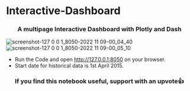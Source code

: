 # Interactive-Dashboard

### <center>A multipage Interactive Dashboard with Plotly and Dash</center>


![screenshot-127 0 0 1_8050-2022 11 09-00_04_40](https://user-images.githubusercontent.com/16051463/200682663-ff8d53ef-9908-49ab-a6e2-655926ae26c4.jpg)
![screenshot-127 0 0 1_8050-2022 11 09-00_05_10](https://user-images.githubusercontent.com/16051463/200682678-bee9de9c-174f-4469-8de4-a9afa5b69d21.jpg)

* Run the Code and open http://127.0.0.1:8050 on your browser.
* Start date for historical data is 1st April 2015.
### <center>If you find this notebook useful, support with an upvote👍</center>

